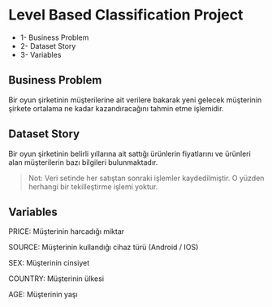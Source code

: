 # Level Based Classification Project
- 1- Business Problem
- 2- Dataset Story
- 3- Variables


## Business Problem
Bir oyun şirketinin müşterilerine ait verilere bakarak yeni gelecek müşterinin şirkete ortalama ne kadar kazandıracağını tahmin etme işlemidir.

## Dataset Story
Bir oyun şirketinin belirli yıllarına ait sattığı ürünlerin fiyatlarını ve ürünleri alan müşterilerin bazı bilgileri bulunmaktadır.

>Not: Veri setinde her satıştan sonraki işlemler kaydedilmiştir. O yüzden herhangi bir tekilleştirme işlemi yoktur. 

## Variables
PRICE: Müşterinin harcadığı miktar

SOURCE: Müşterinin kullandığı cihaz türü (Android / IOS)

SEX: Müşterinin cinsiyet

COUNTRY: Müşterinin ülkesi

AGE: Müşterinin yaşı


